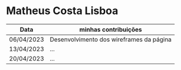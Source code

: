 # Matheus Costa Lisboa


| Data       | minhas contribuições |
|------------|-----------------------------------------|
| 06/04/2023 | Desenvolvimento dos wireframes da página
| 13/04/2023 | ... 
| 20/04/2023 | ...
